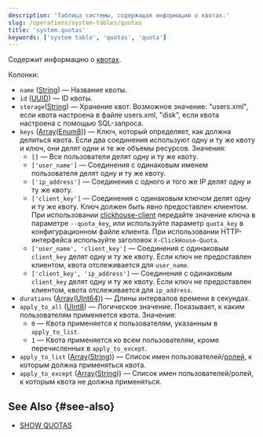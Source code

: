 ```yaml
---
description: 'Таблица системы, содержащая информацию о квотах.'
slug: /operations/system-tables/quotas
title: 'system.quotas'
keywords: ['system table', 'quotas', 'quota']
---
```


Содержит информацию о [квотах](../../operations/system-tables/quotas.md).

Колонки:
- `name` ([String](../../sql-reference/data-types/string.md)) — Название квоты.
- `id` ([UUID](../../sql-reference/data-types/uuid.md)) — ID квоты.
- `storage`([String](../../sql-reference/data-types/string.md)) — Хранение квот. Возможное значение: "users.xml", если квота настроена в файле users.xml, "disk", если квота настроена с помощью SQL-запроса.
- `keys` ([Array](../../sql-reference/data-types/array.md)([Enum8](../../sql-reference/data-types/enum.md))) — Ключ, который определяет, как должна делиться квота. Если два соединения используют одну и ту же квоту и ключ, они делят одни и те же объемы ресурсов. Значения:
    - `[]` — Все пользователи делят одну и ту же квоту.
    - `['user_name']` — Соединения с одинаковым именем пользователя делят одну и ту же квоту.
    - `['ip_address']` — Соединения с одного и того же IP делят одну и ту же квоту.
    - `['client_key']` — Соединения с одинаковым ключом делят одну и ту же квоту. Ключ должен быть явно предоставлен клиентом. При использовании [clickhouse-client](../../interfaces/cli.md) передайте значение ключа в параметре `--quota_key`, или используйте параметр `quota_key` в конфигурационном файле клиента. При использовании HTTP-интерфейса используйте заголовок `X-ClickHouse-Quota`.
    - `['user_name', 'client_key']` — Соединения с одинаковым `client_key` делят одну и ту же квоту. Если ключ не предоставлен клиентом, квота отслеживается для `user_name`.
    - `['client_key', 'ip_address']` — Соединения с одинаковым `client_key` делят одну и ту же квоту. Если ключ не предоставлен клиентом, квота отслеживается для `ip_address`.
- `durations` ([Array](../../sql-reference/data-types/array.md)([UInt64](../../sql-reference/data-types/int-uint.md))) — Длины интервалов времени в секундах.
- `apply_to_all` ([UInt8](/sql-reference/data-types/int-uint#integer-ranges)) — Логическое значение. Показывает, к каким пользователям применяется квота. Значения:
    - `0` — Квота применяется к пользователям, указанным в `apply_to_list`.
    - `1` — Квота применяется ко всем пользователям, кроме перечисленных в `apply_to_except`.
- `apply_to_list` ([Array](../../sql-reference/data-types/array.md)([String](../../sql-reference/data-types/string.md))) — Список имен пользователей/[ролей](../../guides/sre/user-management/index.md#role-management), к которым должна применяться квота.
- `apply_to_except` ([Array](../../sql-reference/data-types/array.md)([String](../../sql-reference/data-types/string.md))) — Список имен пользователей/ролей, к которым квота не должна применяться.

## See Also {#see-also}

- [SHOW QUOTAS](/sql-reference/statements/show#show-quotas)
